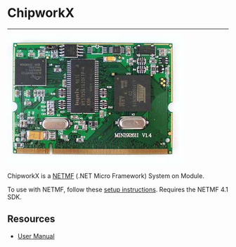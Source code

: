 # ChipworkX
---
![ChipworkX](images/chipworkx.jpg)

ChipworkX is a [NETMF](../../software/netmf/intro.md) (.NET Micro Framework) System on Module. 

To use with NETMF, follow these [setup instructions](../../software/netmf/getting-started.md). Requires the NETMF 4.1 SDK.

## Resources
* [User Manual](http://files.ghielectronics.com/downloads/Documents/Manuals/ChipworkX%20User%20Manual.pdf)
